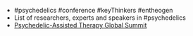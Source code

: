 - #psychedelics #conference #keyThinkers #entheogen
- List of researchers, experts and speakers in #psychedelics
- [Psychedelic-Assisted Therapy Global Summit](https://www.psychedelicassistedtherapysummit.com/you-are-registered-fb?utm_source=fb&utm_medium=paid&utm_campaign=120201447396600654&utm_content=120207474376460654&utm_term=120207474376410654&referrer=qAxIKuoMcZYf)